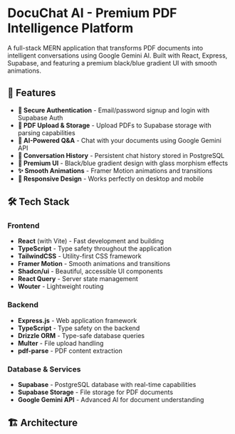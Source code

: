 # DocuChat AI - Premium PDF Intelligence Platform

A full-stack MERN application that transforms PDF documents into intelligent conversations using Google Gemini AI. Built with React, Express, Supabase, and featuring a premium black/blue gradient UI with smooth animations.

## 🚀 Features

- **🔐 Secure Authentication** - Email/password signup and login with Supabase Auth
- **📄 PDF Upload & Storage** - Upload PDFs to Supabase storage with parsing capabilities
- **🤖 AI-Powered Q&A** - Chat with your documents using Google Gemini API
- **💬 Conversation History** - Persistent chat history stored in PostgreSQL
- **🎨 Premium UI** - Black/blue gradient design with glass morphism effects
- **✨ Smooth Animations** - Framer Motion animations and transitions
- **📱 Responsive Design** - Works perfectly on desktop and mobile

## 🛠️ Tech Stack

### Frontend
- **React** (with Vite) - Fast development and building
- **TypeScript** - Type safety throughout the application
- **TailwindCSS** - Utility-first CSS framework
- **Framer Motion** - Smooth animations and transitions
- **Shadcn/ui** - Beautiful, accessible UI components
- **React Query** - Server state management
- **Wouter** - Lightweight routing

### Backend
- **Express.js** - Web application framework
- **TypeScript** - Type safety on the backend
- **Drizzle ORM** - Type-safe database queries
- **Multer** - File upload handling
- **pdf-parse** - PDF content extraction

### Database & Services
- **Supabase** - PostgreSQL database with real-time capabilities
- **Supabase Storage** - File storage for PDF documents
- **Google Gemini API** - Advanced AI for document understanding

## 🏗️ Architecture

